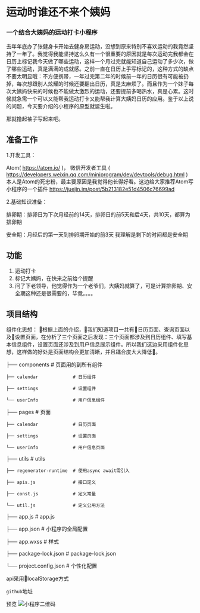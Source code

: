 # 运动时谁还不来个姨妈

### 一个结合大姨妈的运动打卡小程序

去年年底办了张健身卡开始去健身房运动，没想到原来特别不喜欢运动的我竟然坚持了一年了。我觉得我能坚持这么久有一个很重要的原因就是每次运动完我都会在日历上标记我今天做了哪些运动，这样一个月过完就能知道自己运动了多少次，做了哪些运动，真是满满的成就感。之前一直在日历上手写标记的，这种方式的缺点不要太明显哦：不方便携带，一年过完第二年的时候前一年的日历很有可能被扔掉，每次想跟别人炫耀的时候还要翻出日历，真是太麻烦了。而且作为一个妹子每次大姨妈快来的时候也不能做太激烈的运动，还要提前多喝热水，真是心累。这时候就急需一个可以又能帮我运动打卡又能帮我计算大姨妈日历的应用。鉴于以上说的问题，今天要介绍的小程序的原型就诞生啦。

那就撸起袖子写起来吧。

## 准备工作

1.开发工具：

Atom( https://atom.io/ )， 微信开发者工具 ( https://developers.weixin.qq.com/miniprogram/dev/devtools/debug.html )
本人是Atom的死忠粉，最主要原因是我觉得他长得好看。这边给大家推荐Atom写小程序的一个插件
https://juejin.im/post/5b213182e51d4506c76699ad

2.基础知识准备：

排卵期：排卵日为下次月经前的14天，排卵日的前5天和后4天，共10天，都算为排卵期

安全期：月经后的第一天到排卵期开始的前3天  我理解是剩下的时间都是安全期

## 功能

1. 运动打卡
2. 标记大姨妈，在快来之前给个提醒
3. 问了下老领导，他觉得作为一个老爷们，大姨妈就算了，可是计算排卵期、安全期这种还是很需要的，毕竟。。。。

## 项目结构

组件化思想：
根据上面的介绍，我们知道项目一共有日历页面、查询页面以及设置页面，在分析了三个页面之后发现：三个页面都涉及到日历组件、填写基本信息组件，设置页面还涉及到用户信息展示组件。所以我们这边采用组件化思想，这样做的好处是页面结构会更加清晰，并且耦合度大大降低。


├── components               # 页面用的到所有组件

    ├── calendar             # 日历组件

    ├── settings             # 设置组件

    └── userInfo             # 用户信息组件

├── pages                    # 页面

    ├── calendar             # 日历页面

    ├── settings             # 设置页面

    └── userInfo             # 用户信息页面

├── utils                    # utils

    ├── regenerator-runtime  # 使用async await需引入

    ├── apis.js              # 接口定义

    ├── const.js             # 定义常量

    └── util.js              # 定义公用方法

├── app.js                   # app.js

├── app.json                 # 小程序的全局配置

├── app.wxss                 # 样式

├── package-lock.json        # package-lock.json

└── project.config.json      # 个性化配置


api采用localStorage方式


`github`地址

预览
![小程序二维码]()



